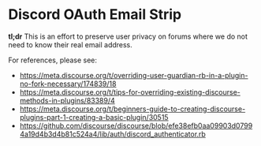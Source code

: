 # **Discord OAuth Email Strip**

**tl;dr**
This is an effort to preserve user privacy on forums where we do not need to know their real email address.

For references, please see: 

* https://meta.discourse.org/t/overriding-user-guardian-rb-in-a-plugin-no-fork-necessary/174839/18
* https://meta.discourse.org/t/tips-for-overriding-existing-discourse-methods-in-plugins/83389/4
* https://meta.discourse.org/t/beginners-guide-to-creating-discourse-plugins-part-1-creating-a-basic-plugin/30515
* https://github.com/discourse/discourse/blob/efe38efb0aa09903d07994a19d4b3d4b81c524a4/lib/auth/discord_authenticator.rb